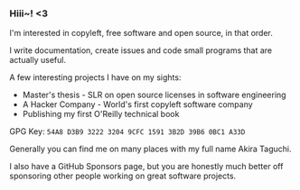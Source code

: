 ### Hiii~! <3
I'm interested in copyleft, free software and open source, in that order.

I write documentation, create issues and code small programs that are actually useful.

A few interesting projects I have on my sights:

- Master's thesis - SLR on open source licenses in software engineering
- A Hacker Company - World's first copyleft software company
- Publishing my first O'Reilly technical book

GPG Key: `54A8 D3B9 3222 3204 9CFC 1591 3B2D 39B6 0BC1 A33D`

Generally you can find me on many places with my full name Akira Taguchi.

I also have a GitHub Sponsors page, but you are honestly much better off sponsoring other people working on great software projects.

<!-- and yes i literally downloaded 5k+ repositories on bare metal. on windows. my defender was angry. -->
